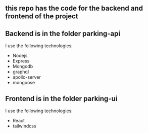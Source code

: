 ## this repo has the code for the backend and frontend of the project

## Backend is in the folder parking-api

I use the following technologies:
  - Nodejs
  - Express
  - Mongodb
  - graphql
  - apollo-server
  - mongoose

## Frontend is in the folder parking-ui

I use the following technologies:
  - React
  - tailwindcss